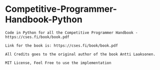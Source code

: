 # Competitive-Programmer-Handbook-Python
```
Code in Python for all the Competitive Programmer Handbook - https://cses.fi/book/book.pdf
```

```Tried to rewrite code written in Competitive Programmer Handbook in Python
Link for the book is: https://cses.fi/book/book.pdf

All Credits goes to the original author of the book Antti Laaksonen.

MIT License, Feel Free to use the implementation
```
